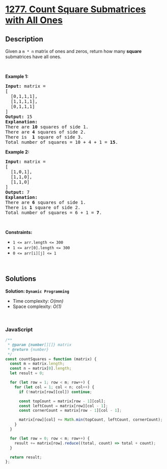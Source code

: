 # [1277. Count Square Submatrices with All Ones](https://leetcode.com/problems/count-square-submatrices-with-all-ones)

## Description

<div class="elfjS" data-track-load="description_content"><p>Given a <code>m * n</code> matrix of ones and zeros, return how many <strong>square</strong> submatrices have all ones.</p>

<p>&nbsp;</p>
<p><strong class="example">Example 1:</strong></p>

<pre><strong>Input:</strong> matrix =
[
&nbsp; [0,1,1,1],
&nbsp; [1,1,1,1],
&nbsp; [0,1,1,1]
]
<strong>Output:</strong> 15
<strong>Explanation:</strong> 
There are <strong>10</strong> squares of side 1.
There are <strong>4</strong> squares of side 2.
There is  <strong>1</strong> square of side 3.
Total number of squares = 10 + 4 + 1 = <strong>15</strong>.
</pre>

<p><strong class="example">Example 2:</strong></p>

<pre><strong>Input:</strong> matrix = 
[
  [1,0,1],
  [1,1,0],
  [1,1,0]
]
<strong>Output:</strong> 7
<strong>Explanation:</strong> 
There are <b>6</b> squares of side 1.  
There is <strong>1</strong> square of side 2. 
Total number of squares = 6 + 1 = <b>7</b>.
</pre>

<p>&nbsp;</p>
<p><strong>Constraints:</strong></p>

<ul>
	<li><code>1 &lt;= arr.length&nbsp;&lt;= 300</code></li>
	<li><code>1 &lt;= arr[0].length&nbsp;&lt;= 300</code></li>
	<li><code>0 &lt;= arr[i][j] &lt;= 1</code></li>
</ul>
</div>

<p>&nbsp;</p>

## Solutions

**Solution: `Dynamic Programming`**

- Time complexity: <em>O(mn)</em>
- Space complexity: <em>O(1)</em>

<p>&nbsp;</p>

### **JavaScript**

```js
/**
 * @param {number[][]} matrix
 * @return {number}
 */
const countSquares = function (matrix) {
  const m = matrix.length;
  const n = matrix[0].length;
  let result = 0;

  for (let row = 1; row < m; row++) {
    for (let col = 1; col < n; col++) {
      if (!matrix[row][col]) continue;

      const topCount = matrix[row - 1][col];
      const leftCount = matrix[row][col - 1];
      const cornerCount = matrix[row - 1][col - 1];

      matrix[row][col] += Math.min(topCount, leftCount, cornerCount);
    }
  }

  for (let row = 0; row < m; row++) {
    result += matrix[row].reduce((total, count) => total + count);
  }

  return result;
};
```
